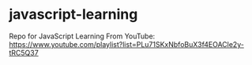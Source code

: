 # javascript-learning
Repo for JavaScript Learning From YouTube: https://www.youtube.com/playlist?list=PLu71SKxNbfoBuX3f4EOACle2y-tRC5Q37
